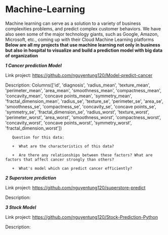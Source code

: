 # Machine-Learning
Machine learning can serve as a solution to a variety of business complexities problems, and predict complex customer behaviors. We have also seen some of the major technology giants, such as Google, Amazon, Microsoft, etc., coming up with their Cloud Machine Learning platforms
**Below are all my projects that use machine learning not only in business but also in hospital to visualize and build a prediction model with big data of organization**

**_1 Cancer prediction Model_**

Link project: https://github.com/nguyentung120/Model-predict-cancer

Description: Columns(['id', 'diagnosis', 'radius_mean', 'texture_mean', 'perimeter_mean', 'area_mean', 'smoothness_mean', 'compactness_mean', 'concavity_mean',
       'concave points_mean', 'symmetry_mean', 'fractal_dimension_mean',
       'radius_se', 'texture_se', 'perimeter_se', 'area_se', 'smoothness_se',
       'compactness_se', 'concavity_se', 'concave points_se', 'symmetry_se',
       'fractal_dimension_se', 'radius_worst', 'texture_worst',
       'perimeter_worst', 'area_worst', 'smoothness_worst',
       'compactness_worst', 'concavity_worst', 'concave points_worst',
       'symmetry_worst', 'fractal_dimension_worst'])
       
       Question for this data:
       
       +  What are the characteristics of this data?
       
       +  Are there any relationships between these factors? What are factors that affect cancer strongly than others?
       
       +  What's model which can predict cancer efficiently?
       

**_2 Superstore prediction_**

Link project: https://github.com/nguyentung120/superstore-predict

Description: 

**_3 Stock Model_**

Link project: https://github.com/nguyentung120/Stock-Prediction-Python

Description:
